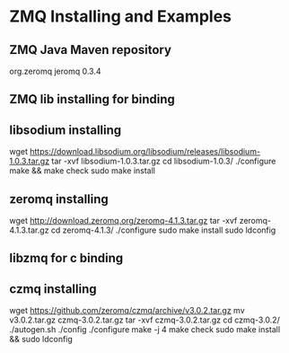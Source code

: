 # ZMQ Installing and Examples

## ZMQ Java Maven repository

<dependency>
	<groupId>org.zeromq</groupId>
	<artifactId>jeromq</artifactId>
	<version>0.3.4</version>
</dependency>


## ZMQ lib installing for binding

## libsodium installing

wget https://download.libsodium.org/libsodium/releases/libsodium-1.0.3.tar.gz
tar -xvf libsodium-1.0.3.tar.gz
cd libsodium-1.0.3/
./configure
make && make check
sudo make install


## zeromq installing

wget http://download.zeromq.org/zeromq-4.1.3.tar.gz
tar -xvf zeromq-4.1.3.tar.gz 
cd zeromq-4.1.3/
./configure
sudo make install
sudo ldconfig

## libzmq for c binding

## czmq installing

wget https://github.com/zeromq/czmq/archive/v3.0.2.tar.gz
mv v3.0.2.tar.gz czmq-3.0.2.tar.gz
tar -xvf czmq-3.0.2.tar.gz
cd czmq-3.0.2/
./autogen.sh
./config
./configure
make -j 4
make check
sudo make install && sudo ldconfig

